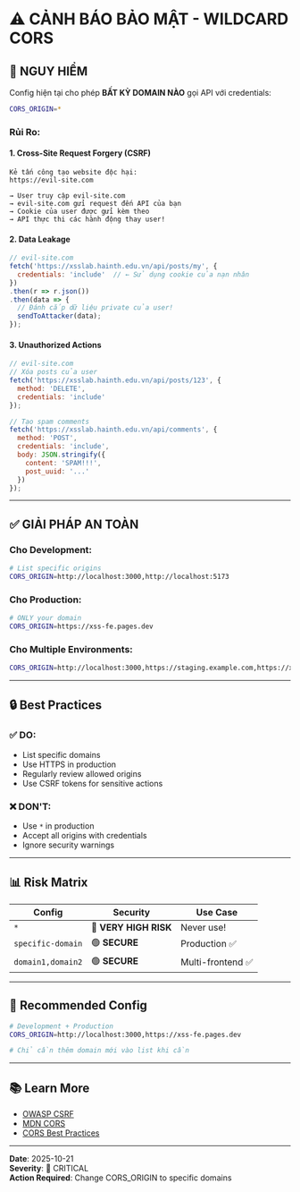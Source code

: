 # ⚠️ CẢNH BÁO BẢO MẬT - WILDCARD CORS

## 🚨 NGUY HIỂM

Config hiện tại cho phép **BẤT KỲ DOMAIN NÀO** gọi API với credentials:

```bash
CORS_ORIGIN=*
```

### Rủi Ro:

#### 1. Cross-Site Request Forgery (CSRF)
```
Kẻ tấn công tạo website độc hại:
https://evil-site.com

→ User truy cập evil-site.com
→ evil-site.com gửi request đến API của bạn
→ Cookie của user được gửi kèm theo
→ API thực thi các hành động thay user!
```

#### 2. Data Leakage
```javascript
// evil-site.com
fetch('https://xsslab.hainth.edu.vn/api/posts/my', {
  credentials: 'include'  // ← Sử dụng cookie của nạn nhân
})
.then(r => r.json())
.then(data => {
  // Đánh cắp dữ liệu private của user!
  sendToAttacker(data);
});
```

#### 3. Unauthorized Actions
```javascript
// evil-site.com
// Xóa posts của user
fetch('https://xsslab.hainth.edu.vn/api/posts/123', {
  method: 'DELETE',
  credentials: 'include'
});

// Tạo spam comments
fetch('https://xsslab.hainth.edu.vn/api/comments', {
  method: 'POST',
  credentials: 'include',
  body: JSON.stringify({
    content: 'SPAM!!!',
    post_uuid: '...'
  })
});
```

---

## ✅ GIẢI PHÁP AN TOÀN

### Cho Development:
```bash
# List specific origins
CORS_ORIGIN=http://localhost:3000,http://localhost:5173
```

### Cho Production:
```bash
# ONLY your domain
CORS_ORIGIN=https://xss-fe.pages.dev
```

### Cho Multiple Environments:
```bash
CORS_ORIGIN=http://localhost:3000,https://staging.example.com,https://xss-fe.pages.dev
```

---

## 🔒 Best Practices

### ✅ DO:
- List specific domains
- Use HTTPS in production
- Regularly review allowed origins
- Use CSRF tokens for sensitive actions

### ❌ DON'T:
- Use `*` in production
- Accept all origins with credentials
- Ignore security warnings

---

## 📊 Risk Matrix

| Config | Security | Use Case |
|--------|----------|----------|
| `*` | 🔴 **VERY HIGH RISK** | Never use! |
| `specific-domain` | 🟢 **SECURE** | Production ✅ |
| `domain1,domain2` | 🟢 **SECURE** | Multi-frontend ✅ |

---

## 🎯 Recommended Config

```bash
# Development + Production
CORS_ORIGIN=http://localhost:3000,https://xss-fe.pages.dev

# Chỉ cần thêm domain mới vào list khi cần
```

---

## 📚 Learn More

- [OWASP CSRF](https://owasp.org/www-community/attacks/csrf)
- [MDN CORS](https://developer.mozilla.org/en-US/docs/Web/HTTP/CORS)
- [CORS Best Practices](https://web.dev/cross-origin-resource-sharing/)

---

**Date**: 2025-10-21  
**Severity**: 🔴 CRITICAL  
**Action Required**: Change CORS_ORIGIN to specific domains

